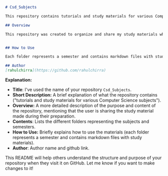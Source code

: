 ```markdown
# Csd_Subjects

This repository contains tutorials and study materials for various Computer Science (data science) subjects.

## Overview

This repository was created to organize and share my study materials while preparing for my Computer Science subjects. It includes tutorials covering various topics across different semesters. 


## How to Use

Each folder represents a semester and contains markdown files with study materials. The content includes tutorials with references to external resources.

## Author
[rahulchirra](https://github.com/rahulchirra)
```
**Explanation:**

*   **Title**:  I've used the name of your repository `Csd_Subjects`.
*   **Short Description:** A brief explanation of what the repository contains ("tutorials and study materials for various Computer Science subjects").
*   **Overview:** A more detailed description of the purpose and content of the repository, mentioning that the user is sharing the study material made during their preparation.
*   **Contents**: Lists the different folders representing the subjects and semesters.
*   **How to Use:** Briefly explains how to use the materials (each folder represents a semester and contains markdown files with study materials).
* **Author**: Author name and github link.

This README will help others understand the structure and purpose of your repository when they visit it on GitHub. Let me know if you want to make changes to it!
